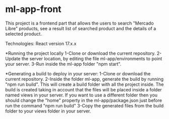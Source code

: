 # ml-app-front



This project is a frontend part that allows the users to search "Mercado Libre" products, see a result list of searched product and the details of a selected product.

Technologies:
React version 17.x.x

*Running the project locally
1-Clone or download the current repository.
2-Update the server location, by editing the file ml-app/environments to point your server.
3-Run inside the ml-app folder "npm start".

*Generating a build to deploy in your server:
1-Clone or download the current repository.
2-Inside the folder ml-app, generate the build by running "npm run build".
  This will create a build folder with all the project inside.
  The build is created taking in account that the files will be placed inside a folder named views in your server. If you want to use a different folder then you should change the "home" property in the ml-app/package.json just before run the command "npm run build"
3-Copy the generated files from the build folder to your views folder in your server.

